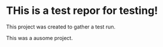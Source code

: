 # THis is a test repor for testing!


This project was created to gather a test run.


This was a ausome project.